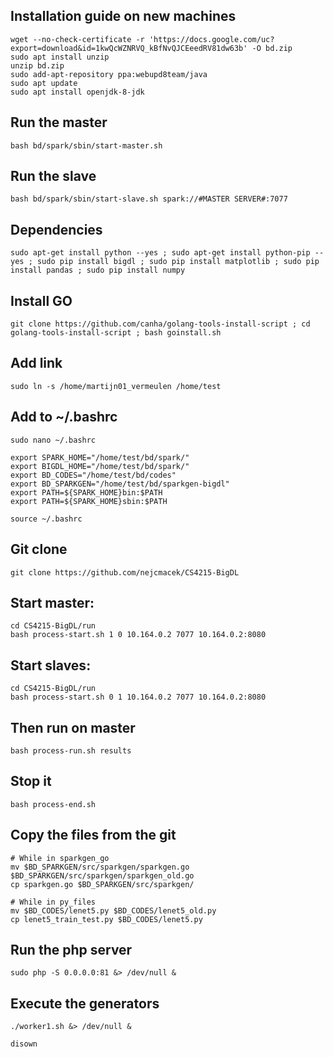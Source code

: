 ## Installation guide on new machines
    wget --no-check-certificate -r 'https://docs.google.com/uc?export=download&id=1kwQcWZNRVQ_kBfNvQJCEeedRV81dw63b' -O bd.zip
    sudo apt install unzip
    unzip bd.zip
    sudo add-apt-repository ppa:webupd8team/java
    sudo apt update
    sudo apt install openjdk-8-jdk

## Run the master
    bash bd/spark/sbin/start-master.sh

## Run the slave
    bash bd/spark/sbin/start-slave.sh spark://#MASTER SERVER#:7077

## Dependencies
    sudo apt-get install python --yes ; sudo apt-get install python-pip --yes ; sudo pip install bigdl ; sudo pip install matplotlib ; sudo pip install pandas ; sudo pip install numpy

## Install GO
    git clone https://github.com/canha/golang-tools-install-script ; cd golang-tools-install-script ; bash goinstall.sh

## Add link
    sudo ln -s /home/martijn01_vermeulen /home/test

## Add to ~/.bashrc
    sudo nano ~/.bashrc
    
    export SPARK_HOME="/home/test/bd/spark/"                                                                            
    export BIGDL_HOME="/home/test/bd/spark/"                                                                            
    export BD_CODES="/home/test/bd/codes"                                                                               
    export BD_SPARKGEN="/home/test/bd/sparkgen-bigdl"   
    export PATH=${SPARK_HOME}bin:$PATH
    export PATH=${SPARK_HOME}sbin:$PATH
    
    source ~/.bashrc

## Git clone
    git clone https://github.com/nejcmacek/CS4215-BigDL

## Start master:
    cd CS4215-BigDL/run
    bash process-start.sh 1 0 10.164.0.2 7077 10.164.0.2:8080


## Start slaves:
    cd CS4215-BigDL/run
    bash process-start.sh 0 1 10.164.0.2 7077 10.164.0.2:8080

## Then run on master
    bash process-run.sh results

## Stop it
    bash process-end.sh

## Copy the files from the git
    # While in sparkgen_go 
    mv $BD_SPARKGEN/src/sparkgen/sparkgen.go $BD_SPARKGEN/src/sparkgen/sparkgen_old.go 
    cp sparkgen.go $BD_SPARKGEN/src/sparkgen/
    
    # While in py_files
    mv $BD_CODES/lenet5.py $BD_CODES/lenet5_old.py
    cp lenet5_train_test.py $BD_CODES/lenet5.py
 
## Run the php server
    sudo php -S 0.0.0.0:81 &> /dev/null &
    
## Execute the generators
    ./worker1.sh &> /dev/null &
    
    disown